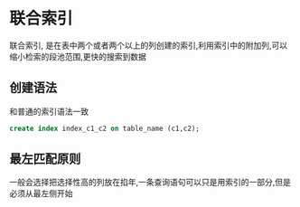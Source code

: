 # 联合索引

联合索引, 是在表中两个或者两个以上的列创建的索引,利用索引中的附加列,可以缩小检索的段池范围,更快的搜索到数据

## 创建语法

和普通的索引语法一致

```sql
create index index_c1_c2 on table_name (c1,c2);
```

## 最左匹配原则

一般会选择把选择性高的列放在掐年,一条查询语句可以只是用索引的一部分,但是必须从最左侧开始